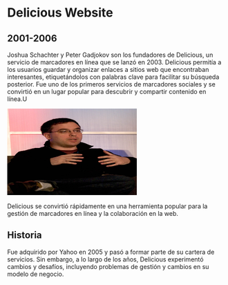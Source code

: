 # Delicious Website
## 2001-2006

Joshua Schachter y Peter Gadjokov son los fundadores de Delicious, un servicio de marcadores en línea que se lanzó en 2003. Delicious permitía a los usuarios guardar y organizar enlaces a sitios web que encontraban interesantes, etiquetándolos con palabras clave para facilitar su búsqueda posterior. Fue uno de los primeros servicios de marcadores sociales y se convirtió en un lugar popular para descubrir y compartir contenido en línea.U

<img src="https://github.com/brixxmarcus66/Delicious/blob/main/Etech05_Joshua1.jpg  " alt="Logo" width="300" height="200" />

Delicious se convirtió rápidamente en una herramienta popular para la gestión de marcadores en línea y la colaboración en la web.

## Historia

 Fue adquirido por Yahoo en 2005 y pasó a formar parte de su cartera de servicios. Sin embargo, a lo largo de los años, Delicious experimentó cambios y desafíos, incluyendo problemas de gestión y cambios en su modelo de negocio.

